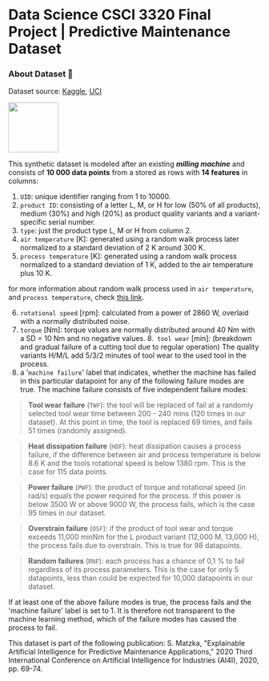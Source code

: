 # Data Science CSCI 3320 Final Project | Predictive Maintenance Dataset

<h3>About Dataset 📁</h3> 

Dataset source: [Kaggle](https://www.kaggle.com/datasets/stephanmatzka/predictive-maintenance-dataset-ai4i-2020), [UCI](https://archive.ics.uci.edu/ml/datasets/AI4I+2020+Predictive+Maintenance+Dataset)

<img src = "https://cdn-icons-png.flaticon.com/512/2162/2162407.png" width = 100, height = 100>

This synthetic dataset is modeled after an existing ***milling machine*** and consists of **10 000 data points** from a stored as rows with **14 features** in columns:



1. `UID`: unique identifier ranging from 1 to 10000.
2. `product ID`: consisting of a letter L, M, or H for low (50% of all products), medium (30%) and high (20%) as product quality variants and a variant-specific serial number.
3. `type`: just the product type L, M or H from column 2.
4. `air temperature` [K]: generated using a random walk process later normalized to a standard deviation of 2 K around 300 K.
5. `process temperature` [K]: generated using a random walk process normalized to a standard deviation of 1 K, added to the air temperature plus 10 K.

for more information about random walk process used in `air temperature`, and `process temperature`, check [this link](https://machinelearningmastery.com/gentle-introduction-random-walk-times-series-forecasting-python/).

6. `rotational speed` [rpm]: calculated from a power of 2860 W, overlaid with a normally distributed noise.
7. `torque` [Nm]: torque values are normally distributed around 40 Nm with a SD = 10 Nm and no negative values.
8.` tool wear` [min]: (breakdown and gradual failure of a cutting tool due to regular operation) The quality variants H/M/L add 5/3/2 minutes of tool wear to the used tool in the process.
9. a '`machine failure`' label that indicates, whether the machine has failed in this particular datapoint for any of the following failure modes are true.
The machine failure consists of five independent failure modes:


> **Tool wear failure** (`TWF`): the tool will be replaced of fail at a randomly selected tool wear time between 200 - 240 mins (120 times in our dataset). At this point in time, the tool is replaced 69 times, and fails 51 times (randomly assigned).

> **Heat dissipation failure** (`HDF`): heat dissipation causes a process failure, if the difference between air and process temperature is below 8.6 K and the tools rotational speed is below 1380 rpm. This is the case for 115 data points.

> **Power failure** (`PWF`): the product of torque and rotational speed (in rad/s) equals the power required for the process. If this power is below 3500 W or above 9000 W, the process fails, which is the case 95 times in our dataset.

> **Overstrain failure** (`OSF`): if the product of tool wear and torque exceeds 11,000 minNm for the L product variant (12,000 M, 13,000 H), the process fails due to overstrain. This is true for 98 datapoints.

> **Random failures** (`RNF`): each process has a chance of 0,1 % to fail regardless of its process parameters. This is the case for only 5 datapoints, less than could be expected for 10,000 datapoints in our dataset.



If at least one of the above failure modes is true, the process fails and the 'machine failure' label is set to 1. It is therefore not transparent to the machine learning method, which of the failure modes has caused the process to fail.

This dataset is part of the following publication:
S. Matzka, "Explainable Artificial Intelligence for Predictive Maintenance Applications," 2020 Third International Conference on Artificial Intelligence for Industries (AI4I), 2020, pp. 69-74.
